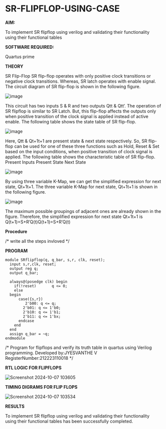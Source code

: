 # SR-FLIPFLOP-USING-CASE

**AIM:**

To implement  SR flipflop using verilog and validating their functionality using their functional tables

**SOFTWARE REQUIRED:**

Quartus prime

**THEORY**

SR Flip-Flop SR flip-flop operates with only positive clock transitions or negative clock transitions. Whereas, SR latch operates with enable signal. The circuit diagram of SR flip-flop is shown in the following figure.

![image](https://github.com/naavaneetha/SR-FLIPFLOP-USING-CASE/assets/154305477/0f710028-ad52-4d3e-9276-8714cf023a25)

 
This circuit has two inputs S & R and two outputs Qtt & Qtt’. The operation of SR flipflop is similar to SR Latch. But, this flip-flop affects the outputs only when positive transition of the clock signal is applied instead of active enable. The following table shows the state table of SR flip-flop.

![image](https://github.com/naavaneetha/SR-FLIPFLOP-USING-CASE/assets/154305477/dabfc4f4-87e3-4cbc-9472-f89ee1b5ed30)

 
Here, Qtt & Qt+1t+1 are present state & next state respectively. So, SR flip-flop can be used for one of these three functions such as Hold, Reset & Set based on the input conditions, when positive transition of clock signal is applied. The following table shows the characteristic table of SR flip-flop. Present Inputs Present State Next State

![image](https://github.com/naavaneetha/SR-FLIPFLOP-USING-CASE/assets/154305477/dd90d16c-aec5-4290-a586-e2346b1e9eb5)

 
By using three variable K-Map, we can get the simplified expression for next state, Qt+1t+1. The three variable K-Map for next state, Qt+1t+1 is shown in the following figure.

![image](https://github.com/naavaneetha/SR-FLIPFLOP-USING-CASE/assets/154305477/473efad6-d70b-4ca7-aeb7-898bbfca319f)

 
The maximum possible groupings of adjacent ones are already shown in the figure. Therefore, the simplified expression for next state Qt+1t+1 is Q(t+1)=S+R′Q(t)Q(t+1)=S+R′Q(t)

**Procedure**

/* write all the steps invloved */

**PROGRAM**
```
module SRflipflop(q, q_bar, s,r, clk, reset);
  input s,r,clk, reset;
  output reg q;
  output q_bar;
 
  always@(posedge clk) begin 
    if(!reset)       q <= 0;
    else 
  begin
      case({s,r})       
	     2'b00: q <= q;
        2'b01: q <= 1'b0;
        2'b10: q <= 1'b1;
        2'b11: q <= 1'bx;		  
      endcase
    end
  end
  assign q_bar = ~q;
endmodule
```

/* Program for flipflops and verify its truth table in quartus using Verilog programming. Developed by:JYESVANTHE V
RegisterNumber:212223110018
*/

**RTL LOGIC FOR FLIPFLOPS**

![Screenshot 2024-10-07 103605](https://github.com/user-attachments/assets/cf01178b-39fb-4fdb-8eb1-2d44cdbf28df)


**TIMING DIGRAMS FOR FLIP FLOPS**

![Screenshot 2024-10-07 103534](https://github.com/user-attachments/assets/d0d6e970-956e-4db2-a76a-cbcd16139ccd)


**RESULTS**

To implement  SR flipflop using verilog and validating their functionality using their functional tables has been successfully completed.
